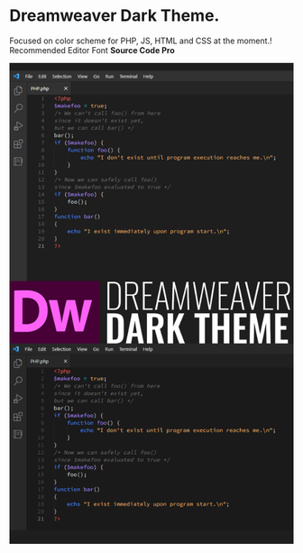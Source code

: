 # Dreamweaver Dark Theme.

Focused on color scheme for PHP, JS, HTML and CSS at the moment.!
Recommended Editor Font **Source Code Pro**

![Dreamweaver Dark Theme](images/screenshot.png?raw=true)
